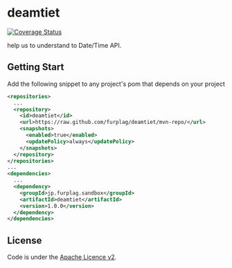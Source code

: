 # deamtiet

[![Coverage Status](https://coveralls.io/repos/github/furplag/deamtiet/badge.svg?branch=master)](https://coveralls.io/github/furplag/deamtiet?branch=master)

help us to understand to Date/Time API.

## Getting Start
Add the following snippet to any project's pom that depends on your project
```xml
<repositories>
  ...
  <repository>
    <id>deamtiet</id>
    <url>https://raw.github.com/furplag/deamtiet/mvn-repo/</url>
    <snapshots>
      <enabled>true</enabled>
      <updatePolicy>always</updatePolicy>
    </snapshots>
  </repository>
</repositories>
...
<dependencies>
  ...
  <dependency>
    <groupId>jp.furplag.sandbox</groupId>
    <artifactId>deamtiet</artifactId>
    <version>1.0.0</version>
  </dependency>
</dependencies>
```

## License
Code is under the [Apache Licence v2](LICENCE).
